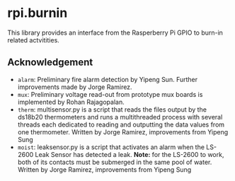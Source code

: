 # rpi.burnin
This library provides an interface from the Rasperberry Pi GPIO to burn-in
related actvitities.

## Acknowledgement
* `alarm`: Preliminary fire alarm detection by Yipeng Sun.
    Further improvements made by Jorge Ramirez.
* `mux`: Preliminary voltage read-out from prototype mux boards is implemented
  by Rohan Rajagopalan.
* `therm`: multisensor.py is a script that reads the files output by the ds18b20 thermometers and runs a multithreaded process with several threads each dedicated to reading and outputting the data values from one thermometer. 
    Written by Jorge Ramirez, improvements from Yipeng Sung
* `moist`: leaksensor.py is a script that activates an alarm when the LS-2600 Leak Sensor has detected a leak. **Note:** for the LS-2600 to work, both of its contacts must be submerged in the same pool of water.
    Written by Jorge Ramirez, improvements from Yipeng Sung

